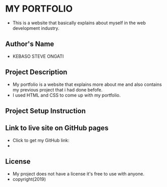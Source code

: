 # MY PORTFOLIO
- This is a website that basically explains about myself in the web development industry. 
## Author's Name
 - KEBASO STEVE ONGATI
## Project Description
- My portfolio is a website that explains more about me and also contains my previous project that i had done befofe.
- I used HTML and CSS to come up with my portfolio.
## Project Setup Instruction

## Link to live site on GitHub pages
- Click to get my GitHub link:
-
## License
- My project does not have a license it's free to use with anyone.
- copyright(2019)